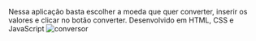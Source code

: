Nessa aplicação basta escolher a moeda que quer converter, inserir os valores e clicar no botão converter. Desenvolvido em HTML, CSS e JavaScript
![conversor](https://github.com/diemersonrfernandes/Conversor-de-Moedas/assets/26719765/5063068b-a7b4-48ad-886b-a3162278f2d1)
